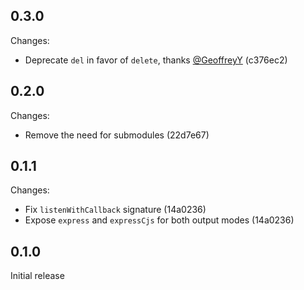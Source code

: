## 0.3.0

Changes:

- Deprecate `del` in favor of `delete`, thanks [@GeoffreyY](https://github.com/GeoffreyY) (c376ec2)

## 0.2.0

Changes:

- Remove the need for submodules (22d7e67)

## 0.1.1

Changes:

- Fix `listenWithCallback` signature (14a0236)
- Expose `express` and `expressCjs` for both output modes (14a0236)

## 0.1.0

Initial release